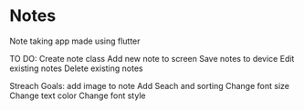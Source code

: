 # Notes

Note taking app made using flutter 
 
TO DO:
Create note class
Add new note to screen
Save notes to device 
Edit existing notes
Delete existing notes


Streach Goals:
add image to note
Add Seach and sorting
Change font size
Change text color
Change font style

